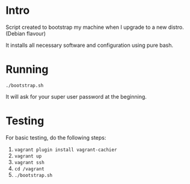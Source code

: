 # Intro

Script created to bootstrap my machine when I upgrade to a new distro. (Debian flavour)

It installs all necessary software and configuration using pure bash.

# Running

```
./bootstrap.sh
```

It will ask for your super user password at the beginning.

# Testing

For basic testing, do the following steps:

1. `vagrant plugin install vagrant-cachier`
1. `vagrant up`
1. `vagrant ssh`
1. `cd /vagrant`
1. `./bootstrap.sh`
